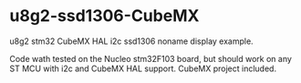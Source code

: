 # u8g2-ssd1306-CubeMX
u8g2 stm32 CubeMX HAL i2c ssd1306 noname display example.

Code wath tested on the Nucleo stm32F103 board, but should work on any ST MCU with i2c and CubeMX HAL support.
CubeMX project included.

